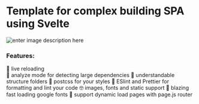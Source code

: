 # Template for complex building SPA using Svelte

![enter image description here](https://raw.githubusercontent.com/theartkod/webpack_svelte/master/src/assets/images/webpack_svelte.png)

### **Features:**

🔄 live reloading  
🔎 analyze mode for detecting large dependencies
🐣 understandable structure folders
🌈 postcss for your styles
🧹 ESlint and Prettier for formatting and lint your code
🤓 images, fonts and static support
🚀 blazing fast loading google fonts
🚗 support dynamic load pages with page.js router
